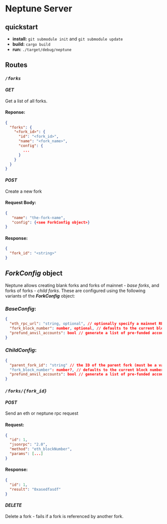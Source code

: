 # Neptune Server

## quickstart

- **install:** `git submodule init` and `git submodule update`
- **build:** `cargo build`
- **run:** `./target/debug/neptune`

## **Routes**

### _`/forks`_

#### **_GET_**

Get a list of all forks.

#### **Reponse**:

```json
{
  "forks": {
    "<fork_id>": {
      "id": "<fork_id>",
      "name": "<fork_name>",
      "config": {
        ...
      }
    }
  }
}
```

#### **_POST_**

Create a new fork

#### **Request Body**:

```json
{
   "name": "the-fork-name",
   "config": {<see ForkConfig object>}
}
```

#### **Response**:

```json
{
  "fork_id": "<string>"
}
```

## **_ForkConfig_ object**

Neptune allows creating blank forks and forks of mainnet - _base forks_, and forks of forks - _child forks_. These are configured using the following variants of the **_ForkConfig_** object:

### **_BaseConfig_**:

```json
{
  "eth_rpc_url": "string, optional", // optionally specify a mainnet RPC provider
  "fork_block_number": number, optional, // defaults to the current block number
  "prefund_anvil_accounts": bool // generate a list of pre-funded accounts using anvil's default seed phrase
}
```

### **_ChildConfig_**:

```json
{
  "parent_fork_id": "string" // the ID of the parent fork (must be a valid uuid string)
  "fork_block_number": number?, // defaults to the current block number
  "prefund_anvil_accounts": bool // generate a list of pre-funded accounts using anvil's default seed phrase
}
```

### _`/forks/{fork_id}`_

#### __*POST*__

Send an eth or neptune rpc request

#### **Request:**
```json
{
  "id": 1,
  "jsonrpc": "2.0",
  "method": "eth_blockNumber",
  "params": [...]
}
```

#### **Response:**

```json
{
  "id": 1,
  "result": "0xasedfasdf"
}
```
#### __*DELETE*__
Delete a fork - fails if a fork is referenced by another fork.
